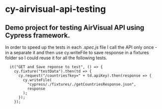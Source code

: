 # cy-airvisual-api-testing
## Demo project for testing AirVisual API using Cypress framework.

In order to speed up the tests in each *.spec.js* file I call the API only once - in a separate it and then use cy.writeFile to save response in a fixtures folder so I could reuse it for all the following tests.

```
  it("GET and Save reponse to test", () => {
    cy.fixture("testData").then(td => {
      cy.request("/countries?key=" + td.apiKey).then(response => {
        cy.writeFile(
          "cypress/./fixtures/./getCountriesResponse.json",
          response
        );
      });
    });
```
